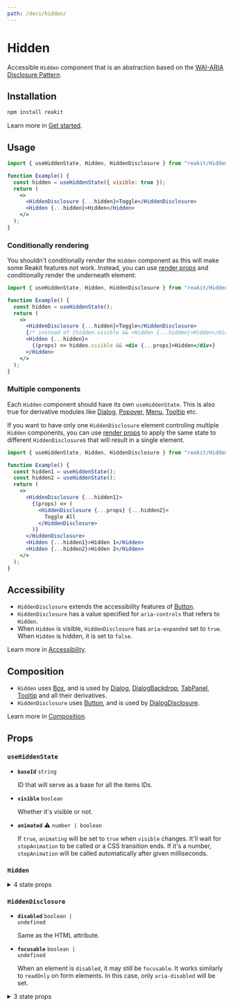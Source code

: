 ```yaml
---
path: /docs/hidden/
---
```


# Hidden

Accessible `Hidden` component that is an abstraction based on the [WAI-ARIA Disclosure Pattern](https://www.w3.org/TR/wai-aria-practices/#disclosure).

<carbon-ad></carbon-ad>

## Installation

```sh
npm install reakit
```

Learn more in [Get started](/docs/get-started/).

## Usage

```jsx
import { useHiddenState, Hidden, HiddenDisclosure } from "reakit/Hidden";

function Example() {
  const hidden = useHiddenState({ visible: true });
  return (
    <>
      <HiddenDisclosure {...hidden}>Toggle</HiddenDisclosure>
      <Hidden {...hidden}>Hidden</Hidden>
    </>
  );
}
```

### Conditionally rendering

You shouldn't conditionally render the `Hidden` component as this will make some Reakit features not work. Instead, you can use [render props](/docs/composition/#render-props) and conditionally render the underneath element:

```jsx
import { useHiddenState, Hidden, HiddenDisclosure } from "reakit/Hidden";

function Example() {
  const hidden = useHiddenState();
  return (
    <>
      <HiddenDisclosure {...hidden}>Toggle</HiddenDisclosure>
      {/* instead of {hidden.visible && <Hidden {...hidden}>Hidden</Hidden>} */}
      <Hidden {...hidden}>
        {(props) => hidden.visible && <div {...props}>Hidden</div>}
      </Hidden>
    </>
  );
}
```

### Multiple components

Each `Hidden` component should have its own `useHiddenState`. This is also true for derivative modules like [Dialog](/docs/dialog/), [Popover](/docs/popover/), [Menu](/docs/menu/), [Tooltip](/docs/tooltip/) etc.

If you want to have only one `HiddenDisclosure` element controling multiple `Hidden` components, you can use [render props](/docs/composition/#render-props) to apply the same state to different `HiddenDisclosure`s that will result in a single element.

```jsx
import { useHiddenState, Hidden, HiddenDisclosure } from "reakit/Hidden";

function Example() {
  const hidden1 = useHiddenState();
  const hidden2 = useHiddenState();
  return (
    <>
      <HiddenDisclosure {...hidden1}>
        {(props) => (
          <HiddenDisclosure {...props} {...hidden2}>
            Toggle All
          </HiddenDisclosure>
        )}
      </HiddenDisclosure>
      <Hidden {...hidden1}>Hidden 1</Hidden>
      <Hidden {...hidden2}>Hidden 2</Hidden>
    </>
  );
}
```

## Accessibility

- `HiddenDisclosure` extends the accessibility features of [Button](/docs/button/#accessibility).
- `HiddenDisclosure` has a value specified for `aria-controls` that refers to `Hidden`.
- When `Hidden` is visible, `HiddenDisclosure` has `aria-expanded` set to `true`. When `Hidden` is hidden, it is set to `false`.

Learn more in [Accessibility](/docs/accessibility/).

## Composition

- `Hidden` uses [Box](/docs/box/), and is used by [Dialog](/docs/dialog/), [DialogBackdrop](/docs/dialog/), [TabPanel](/docs/tab/), [Tooltip](/docs/tooltip/) and all their derivatives.
- `HiddenDisclosure` uses [Button](/docs/button/), and is used by [DialogDisclosure](/docs/dialog/).

Learn more in [Composition](/docs/composition/#props-hooks).

## Props

<!-- Automatically generated -->

### `useHiddenState`

- **`baseId`**
  <code>string</code>

  ID that will serve as a base for all the items IDs.

- **`visible`**
  <code>boolean</code>

  Whether it's visible or not.

- **`animated`** <span title="Experimental">⚠️</span>
  <code>number | boolean</code>

  If `true`, `animating` will be set to `true` when `visible` changes.
It'll wait for `stopAnimation` to be called or a CSS transition ends.
If it's a number, `stopAnimation` will be called automatically after
given milliseconds.

### `Hidden`

<details><summary>4 state props</summary>

> These props are returned by the state hook. You can spread them into this component (`{...state}`) or pass them separately. You can also provide these props from your own state logic.

- **`baseId`**
  <code>string</code>

  ID that will serve as a base for all the items IDs.

- **`visible`**
  <code>boolean</code>

  Whether it's visible or not.

- **`animated`** <span title="Experimental">⚠️</span>
  <code>number | boolean</code>

  If `true`, `animating` will be set to `true` when `visible` changes.
It'll wait for `stopAnimation` to be called or a CSS transition ends.
If it's a number, `stopAnimation` will be called automatically after
given milliseconds.

- **`stopAnimation`** <span title="Experimental">⚠️</span>
  <code>() =&#62; void</code>

  Stops animation. It's called automatically if there's a CSS transition.
It's called after given milliseconds if `animated` is a number.

</details>

### `HiddenDisclosure`

- **`disabled`**
  <code>boolean | undefined</code>

  Same as the HTML attribute.

- **`focusable`**
  <code>boolean | undefined</code>

  When an element is `disabled`, it may still be `focusable`. It works
similarly to `readOnly` on form elements. In this case, only
`aria-disabled` will be set.

<details><summary>3 state props</summary>

> These props are returned by the state hook. You can spread them into this component (`{...state}`) or pass them separately. You can also provide these props from your own state logic.

- **`visible`**
  <code>boolean</code>

  Whether it's visible or not.

- **`baseId`**
  <code>string</code>

  ID that will serve as a base for all the items IDs.

- **`toggle`**
  <code>() =&#62; void</code>

  Toggles the `visible` state

</details>
